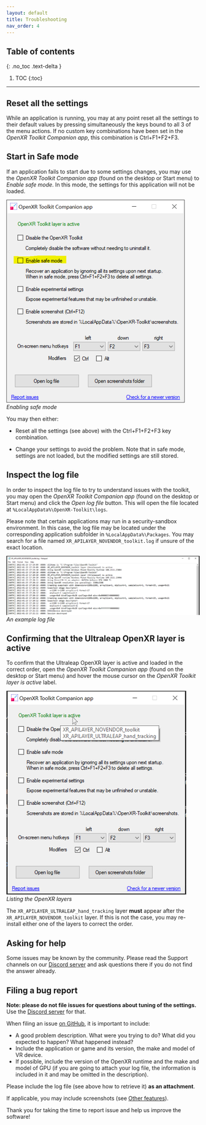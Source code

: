 ```yaml
---
layout: default
title: Troubleshooting
nav_order: 4
---
```


## Table of contents
{: .no_toc .text-delta }

1. TOC
{:toc}

---

## Reset all the settings

While an application is running, you may at any point reset all the settings to their default values by pressing simultaneously the keys bound to all 3 of the menu actions. If no custom key combinations have been set in the _OpenXR Toolkit Companion app_, this combination is Ctrl+F1+F2+F3.

## Start in Safe mode

If an application fails to start due to some settings changes, you may use the  _OpenXR Toolkit Companion app_ (found on the desktop or Start menu) to _Enable safe mode_. In this mode, the settings for this application will not be loaded.

![Enabling safe mode](site/safe-mode.png)<br>
*Enabling safe mode*

You may then either:

- Reset all the settings (see above) with the Ctrl+F1+F2+F3 key combination.

- Change your settings to avoid the problem. Note that in safe mode, settings are not loaded, but the modified settings are still stored.

## Inspect the log file

In order to inspect the log file to try to understand issues with the toolkit, you may open the _OpenXR Toolkit Companion app_ (found on the desktop or Start menu) and click the _Open log file_ button. This will open the file located at `%LocalAppData%\OpenXR-Toolkit\logs`.

Please note that certain applications may run in a security-sandbox environment. In this case, the log file may be located under the corresponding application subfolder in `%LocalAppData%\Packages`. You may search for a file named `XR_APILAYER_NOVENDOR_toolkit.log` if unsure of the exact location.

![An example log file](site/log-file.png)<br>
*An example log file*

## Confirming that the Ultraleap OpenXR layer is active

To confirm that the Ultraleap OpenXR layer is active and loaded in the correct order, open the _OpenXR Toolkit Companion app_ (found on the desktop or Start menu) and hover the mouse cursor on the _OpenXR Toolkit layer is active_ label.

![Listing the OpenXR layers](site/list-layers.png)<br>
*Listing the OpenXR layers*

The `XR_APILAYER_ULTRALEAP_hand_tracking` layer **must** appear after the `XR_APILAYER_NOVENDOR_toolkit` layer. If this is not the case, you may re-install either one of the layers to correct the order.

## Asking for help

Some issues may be known by the community. Please read the Support channels on our [Discord server](https://discord.gg/WXFshwMnke) and ask questions there if you do not find the answer already.

## Filing a bug report

**Note: please do not file issues for questions about tuning of the settings.** Use the [Discord server](https://discord.gg/WXFshwMnke) for that.

When filing an issue [on GitHub](https://github.com/mbucchia/OpenXR-Toolkit/issues?q=is%3Aissue+is%3Aopen+label%3Abug), it is important to include:

- A good problem description. What were you trying to do? What did you expected to happen? What happened instead?
- Include the application or game and its version, the make and model of VR device.
- If possible, include the version of the OpenXR runtime and the make and model of GPU (if you are going to attach your log file, the information is included in it and may be omitted in the description).

Please include the log file (see above how to retrieve it) **as an attachment**.

If applicable, you may include screenshots (see [Other features](other-features)).

Thank you for taking the time to report issue and help us improve the software!
